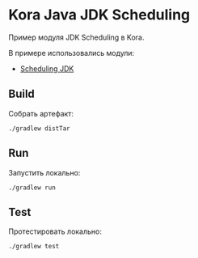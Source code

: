 # Kora Java JDK Scheduling

Пример модуля JDK Scheduling в Kora.

В примере использовались модули:
- [Scheduling JDK](https://kora-projects.github.io/kora-docs/ru/documentation/scheduling/#_1)

## Build

Собрать артефакт:

```shell
./gradlew distTar
```

## Run

Запустить локально:
```shell
./gradlew run
```

## Test

Протестировать локально:
```shell
./gradlew test
```


